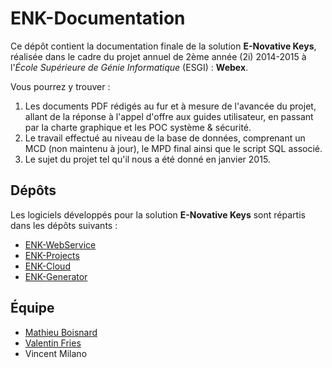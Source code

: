 ENK-Documentation
=============

Ce dépôt contient la documentation finale de la solution **E-Novative Keys**, réalisée dans le cadre du projet annuel de 2ème année (2i) 2014-2015 à l'*École Supérieure de Génie Informatique* (ESGI) : **Webex**.

Vous pourrez y trouver : 

1. Les documents PDF rédigés au fur et à mesure de l'avancée du projet, allant de la réponse à l'appel d'offre aux guides utilisateur, en passant par la charte graphique et les POC système & sécurité.
2. Le travail effectué au niveau de la base de données, comprenant un MCD (non maintenu à jour), le MPD final ainsi que le script SQL associé.
3. Le sujet du projet tel qu'il nous a été donné en janvier 2015.

Dépôts
------------

Les logiciels développés pour la solution **E-Novative Keys** sont répartis dans les dépôts suivants : 

* [ENK-WebService](https://github.com/E-Novative-Keys/ENK-WebService)
* [ENK-Projects](https://github.com/E-Novative-Keys/ENK-Projects)
* [ENK-Cloud](https://github.com/E-Novative-Keys/ENK-Cloud)
* [ENK-Generator](https://github.com/E-Novative-Keys/ENK-Generator)

Équipe
------------
* [Mathieu Boisnard](https://github.com/mboisnard)
* [Valentin Fries](https://github.com/MrKloan)
* Vincent Milano